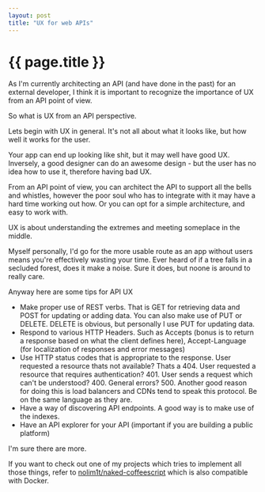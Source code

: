 ```yaml
---
layout: post
title: "UX for web APIs"
---
```


# {{ page.title }}

As I'm currently architecting an API (and have done in the past) for an external developer, I think it is important to recognize the importance of UX from an API point of view.

So what is UX from an API perspective.

Lets begin with UX in general. It's not all about what it looks like, but how well it works for the user. 

Your app can end up looking like shit, but it may well have good UX. Inversely, a good designer can do an awesome design - but the user has no idea how to use it, therefore having bad UX.

From an API point of view, you can architect the API to support all the bells and whistles, however the poor soul who has to integrate with it may have a hard time working out how. Or you can opt for a simple architecture, and easy to work with.

UX is about understanding the extremes and meeting someplace in the middle. 

Myself personally, I'd go for the more usable route as an app without users means you're effectively wasting your time. Ever heard of if a tree falls in a secluded forest, does it make a noise. Sure it does, but noone is around to really care.

Anyway here are some tips for API UX

* Make proper use of REST verbs. That is GET for retrieving data and POST for updating or adding data. You can also make use of PUT or DELETE. DELETE is obvious, but personally I use PUT for updating data.
* Respond to various HTTP Headers. Such as Accepts (bonus is to return a response based on what the client defines here), Accept-Language (for localization of responses and error messages)
* Use HTTP status codes that is appropriate to the response. User requested a resource thats not available? Thats a 404. User requested a resource that requires authentication? 401. User sends a request which can't be understood? 400. General errors? 500. Another good reason for doing this is load balancers and CDNs tend to speak this protocol. Be on the same language as they are.
* Have a way of discovering API endpoints. A good way is to make use of the indexes.
* Have an API explorer for your API (important if you are building a public platform)

I'm sure there are more.

If you want to check out one of my projects which tries to implement all those things, refer to [nolim1t/naked-coffeescript](https://github.com/nolim1t/naked-coffeescript) which is also compatible with Docker.
